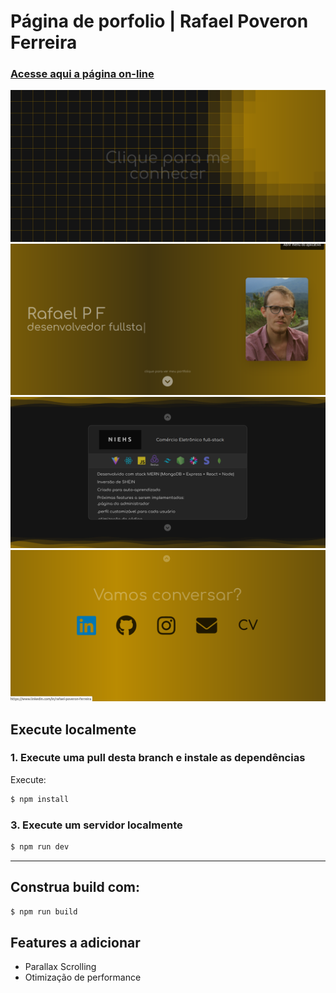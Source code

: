 # Página de porfolio | Rafael Poveron Ferreira

### [Acesse aqui a página on-line](rafaelpoveronferreira.github.io/)

![screenshot](https://raw.githubusercontent.com/rafaelpoveronferreira/rafaelpoveronferreira.github.io/source-code/static/screenshot1.png)
![screenshot](https://raw.githubusercontent.com/rafaelpoveronferreira/rafaelpoveronferreira.github.io/source-code/static/screenshot2.png)
![screenshot](https://raw.githubusercontent.com/rafaelpoveronferreira/rafaelpoveronferreira.github.io/source-code/static/screenshot3.png)
![screenshot](https://raw.githubusercontent.com/rafaelpoveronferreira/rafaelpoveronferreira.github.io/source-code/static/screenshot4.png)

## Execute localmente
### 1. Execute uma pull desta branch e instale as dependências
Execute:
```sh
$ npm install
```

### 3. Execute um servidor localmente
```sh 
$ npm run dev
```

---

## Construa build com:
```sh
$ npm run build
```

## Features a adicionar

* Parallax Scrolling
* Otimização de performance